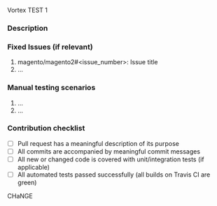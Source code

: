 Vortex TEST 1

<!--- Provide a general summary of the Pull Request in the Title above -->

### Description
<!--- Provide a description of the changes proposed in the pull request -->

### Fixed Issues (if relevant)
<!--- Provide a list of fixed issues in the format magento/magento2#<issue_number>, if relevant  -->
1. magento/magento2#<issue_number>: Issue title
2. ...

### Manual testing scenarios
<!--- Provide a set of unambiguous steps to test the proposed code change -->
1. ...
2. ...

### Contribution checklist
 - [ ] Pull request has a meaningful description of its purpose
 - [ ] All commits are accompanied by meaningful commit messages
 - [ ] All new or changed code is covered with unit/integration tests (if applicable)
 - [ ] All automated tests passed successfully (all builds on Travis CI are green)

CHaNGE